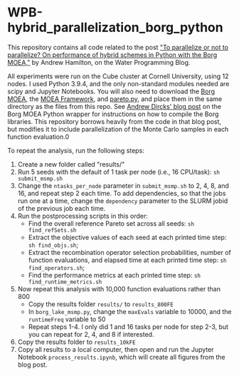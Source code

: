 # WPB-hybrid_parallelization_borg_python

This repository contains all code related to the post ["To parallelize or not to parallelize? On performance of hybrid schemes in Python with the Borg MOEA,"](https://waterprogramming.wordpress.com/2022/03/23/to-parallelize-or-not-to-parallelize-on-performance-of-hybrid-schemes-in-python-with-the-borg-moea/) by Andrew Hamilton, on the Water Programming Blog.

All experiments were run on the Cube cluster at Cornell University, using 12 nodes. I used Python 3.9.4, and the only non-standard modules needed are scipy and Jupyter Notebooks. You will also need to download the [Borg MOEA](http://borgmoea.org/), the [MOEA Framework](http://moeaframework.org/), and [pareto.py](https://github.com/matthewjwoodruff/pareto.py), and place them in the same directory as the files from this repo. See [Andrew Dircks' blog post](https://waterprogramming.wordpress.com/2020/07/21/using-the-python-borg-wrapper-lake-problem-example/) on the Borg MOEA Python wrapper for instructions on how to compile the Borg libraries. This repository borrows heavily from the code in that blog post, but modifies it to include parallelization of the Monte Carlo samples in each function evaluation.0

To repeat the analysis, run the following steps:

1. Create a new folder called "results/"
2. Run 5 seeds with the default of 1 task per node (i.e., 16 CPU/task): ```sh submit_msmp.sh```
3. Change the ```ntasks_per_node``` parameter in ```submit_msmp.sh``` to 2, 4, 8, and 16, and repeat step 2 each time. To add dependencies, so that the jobs run one at a time, change the ```dependency``` parameter to the SLURM jobid of the previous job each time.
4. Run the postprocessing scripts in this order: 
    - Find the overall reference Pareto set across all seeds: ```sh find_refSets.sh```
    - Extract the objective values of each seed at each printed time step: ```sh find_objs.sh```; 
    - Extract the recombination operator selection probabilities, number of function evaluations, and elapsed time at each printed time step: ```sh find_operators.sh```; 
    - Find the performance metrics at each printed time step: ```sh find_runtime_metrics.sh```
5. Now repeat this analysis with 10,000 function evaluations rather than 800
    - Copy the results folder ```results/``` to ```results_800FE```
    - In ```borg_lake_msmp.py```, change the ```maxEvals``` variable to 10000, and the ```runtimeFreq``` variable to 50
    - Repeat steps 1-4. I only did 1 and 16 tasks per node for step 2-3, but you can repeat for 2, 4, and 8 if interested.
6. Copy the results folder to ```results_10kFE```
7. Copy all results to a local computer, then open and run the Jupyter Notebook ```process_results.ipynb```, which will create all figures from the blog post.
